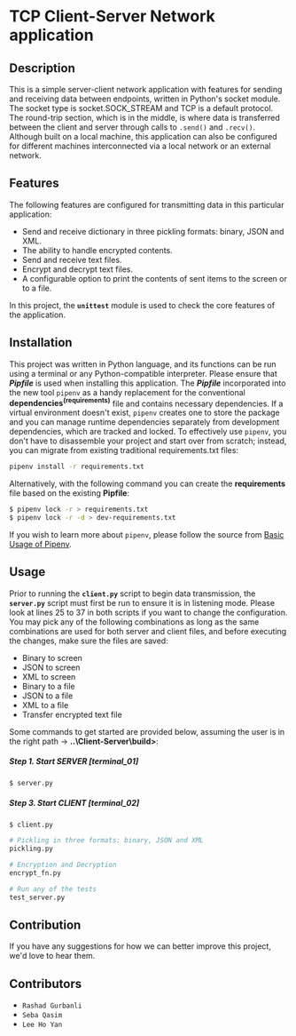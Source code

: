 # TCP Client-Server Network application

## Description
This is a simple server-client network application with features for sending and receiving data between endpoints, written in Python's socket module. The socket type is socket.SOCK_STREAM and TCP is a default protocol. The round-trip section, which is in the middle, is where data is transferred between the client and server through calls to `.send()` and `.recv()`.
Although built on a local machine, this application can also be configured for different machines interconnected via a local network or an external network.

## Features
The following features are configured for transmitting data in this particular application:
- Send and receive dictionary in three pickling formats: binary, JSON and XML.
- The ability to handle encrypted contents.
- Send and receive text files.
- Encrypt and decrypt text files.
- A configurable option to print the contents of sent items to the screen or to a file.

In this project, the **`unittest`** module is used to check the core features of the application.


## Installation
This project was written in Python language, and its functions can be run using a terminal or any Python-compatible interpreter. Please ensure that ***Pipfile*** is used when installing this application. 
The ***Pipfile*** incorporated into the new tool `pipenv` as a handy replacement for the conventional **dependencies<sup>(requirements)</sup>** file and contains necessary dependencies. If a virtual environment doesn't exist, `pipenv` creates one to store the package and you can manage runtime dependencies separately from development dependencies, which are tracked and locked. To effectively use `pipenv`, you don't have to disassemble your project and start over from scratch; instead, you can migrate from existing traditional requirements.txt files: 
```bash
pipenv install -r requirements.txt
```

Alternatively, with the following command you can create the **requirements** file based on the existing **Pipfile**:
```bash
$ pipenv lock -r > requirements.txt  
$ pipenv lock -r -d > dev-requirements.txt
```
If you wish to learn more about `pipenv`, please follow the source from [Basic Usage of Pipenv](https://docs.pipenv.org/).


## Usage
Prior to running the **`client.py`** script to begin data transmission, the **`server.py`** script must first be run to ensure it is in listening mode. Please look at lines 25 to 37 in both scripts if you want to change the configuration. You may pick any of the following combinations as long as the same combinations are used for both server and client files, and before executing the changes, make sure the files are saved:
- Binary to screen
- JSON to screen
- XML to screen
- Binary to a file
- JSON to a file
- XML to a file
- Transfer encrypted text file

Some commands to get started are provided below, assuming the user is in the right path -> **..\Client-Server\build>**:

##### Step 1. Start SERVER [terminal_01]
```bash
$ server.py
```

##### Step 3. Start CLIENT [terminal_02]
```bash
$ client.py
```

```Python
# Pickling in three formats: binary, JSON and XML
pickling.py

# Encryption and Decryption
encrypt_fn.py

# Run any of the tests
test_server.py
```


## Contribution 
If you have any suggestions for how we can better improve this project, we'd love to hear them.


## Contributors
- `Rashad Gurbanli`
- `Seba Qasim`
- `Lee Ho Yan`
